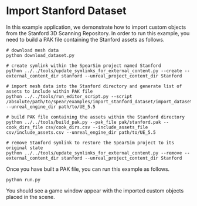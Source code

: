 # Import Stanford Dataset

In this example application, we demonstrate how to import custom objects from the Stanford 3D Scanning Repository. In order to run this example, you need to build a PAK file containing the Stanford assets as follows.

```console
# download mesh data
python download_dataset.py

# create symlink within the SpearSim project named Stanford
python ../../tools/update_symlinks_for_external_content.py --create --external_content_dir stanford --unreal_project_content_dir Stanford

# import mesh data into the Stanford directory and generate list of assets to include within PAK file
python ../../tools/run_editor_script.py --script /absolute/path/to/spear/examples/import_stanford_dataset/import_dataset.py --unreal_engine_dir path/to/UE_5.5

# build PAK file containing the assets within the Stanford directory
python ../../tools/build_pak.py --pak_file pak/stanford.pak --cook_dirs_file csv/cook_dirs.csv --include_assets_file csv/include_assets.csv --unreal_engine_dir path/to/UE_5.5

# remove Stanford symlink to restore the SpearSim project to its original state
python ../../tools/update_symlinks_for_external_content.py --remove --external_content_dir stanford --unreal_project_content_dir Stanford
```

Once you have built a PAK file, you can run this example as follows.

```console
python run.py
```

You should see a game window appear with the imported custom objects placed in the scene.
